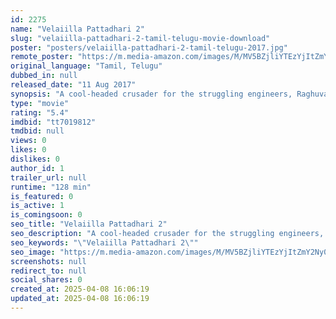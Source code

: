 ```yaml
---
id: 2275
name: "Velaiilla Pattadhari 2"
slug: "velaiilla-pattadhari-2-tamil-telugu-movie-download"
poster: "posters/velaiilla-pattadhari-2-tamil-telugu-2017.jpg"
remote_poster: "https://m.media-amazon.com/images/M/MV5BZjliYTEzYjItZmY2Ny00YTFkLTkwMGQtZGVmMTA4NTkyZjExXkEyXkFqcGc@._V1_SX300.jpg"
original_language: "Tamil, Telugu"
dubbed_in: null
released_date: "11 Aug 2017"
synopsis: "A cool-headed crusader for the struggling engineers, Raghuvaran faces the powerful and arrogant owner of a construction company Vasundhara Parameswaran, as they engage in a battle to win the corporate game."
type: "movie"
rating: "5.4"
imdbid: "tt7019812"
tmdbid: null
views: 0
likes: 0
dislikes: 0
author_id: 1
trailer_url: null
runtime: "128 min"
is_featured: 0
is_active: 1
is_comingsoon: 0
seo_title: "Velaiilla Pattadhari 2"
seo_description: "A cool-headed crusader for the struggling engineers, Raghuvaran faces the powerful and arrogant owner of a construction company Vasundhara Parameswaran, as they engage in a battle to win the corporate game."
seo_keywords: "\"Velaiilla Pattadhari 2\""
seo_image: "https://m.media-amazon.com/images/M/MV5BZjliYTEzYjItZmY2Ny00YTFkLTkwMGQtZGVmMTA4NTkyZjExXkEyXkFqcGc@._V1_SX300.jpg"
screenshots: null
redirect_to: null
social_shares: 0
created_at: 2025-04-08 16:06:19
updated_at: 2025-04-08 16:06:19
---
```


